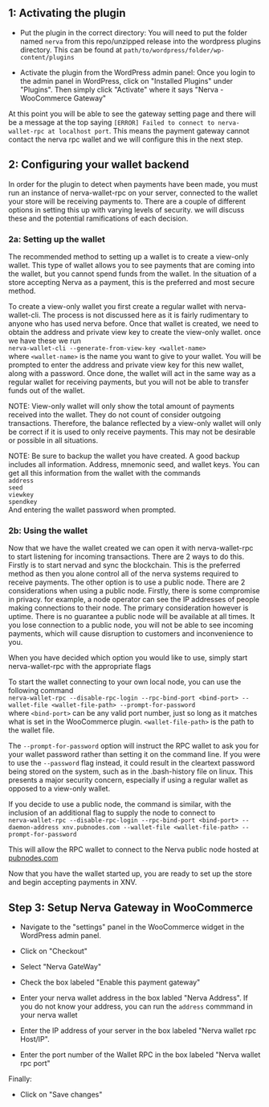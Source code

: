 ## 1: Activating the plugin

* Put the plugin in the correct directory: You will need to put the folder named `nerva` from this repo/unzipped release into the wordpress plugins directory. This can be found at `path/to/wordpress/folder/wp-content/plugins`

* Activate the plugin from the WordPress admin panel: Once you login to the admin panel in WordPress, click on "Installed Plugins" under "Plugins". Then simply click "Activate" where it says "Nerva - WooCommerce Gateway"

At this point you will be able to see the gateway setting page and there will be a message at the top saying `[ERROR] Failed to connect to nerva-wallet-rpc at localhost port`. This means the payment gateway cannot contact the nerva rpc wallet and we will configure this in the next step.

## 2: Configuring your wallet backend

In order for the plugin to detect when payments have been made, you must run an instance of nerva-wallet-rpc on your server, connected to the wallet your store will be receiving payments to. There are a couple of different options in setting this up with varying levels of security. we will discuss these and the potential ramifications of each decision.

### 2a: Setting up the wallet

The recommended method to setting up a wallet is to create a view-only wallet. This type of wallet allows you to see payments that are coming into the wallet, but you cannot spend funds from the wallet. In the situation of a store accepting Nerva as a payment, this is the preferred and most secure method.

To create a view-only wallet you first create a regular wallet with nerva-wallet-cli. The process is not discussed here as it is fairly rudimentary to anyone who has used nerva before. Once that wallet is created, we need to obtain the address and private view key to create the view-only wallet. once we have these we run  
`nerva-wallet-cli --generate-from-view-key <wallet-name>`  
where `<wallet-name>` is the name you want to give to your wallet. You will be prompted to enter the address and private view key for this new wallet, along with a password. Once done, the wallet will act in the same way as a regular wallet for receiving payments, but you will not be able to transfer funds out of the wallet.

NOTE: View-only wallet will only show the total amount of payments received into the wallet. They do not count of consider outgoing transactions. Therefore, the balance reflected by a view-only wallet will only be correct if it is used to only receive payments. This may not be desirable or possible in all situations.

NOTE: Be sure to backup the wallet you have created. A good backup includes all information. Address, mnemonic seed, and wallet keys. You can get all this information from the wallet with the commands  
`address`  
`seed`  
`viewkey`  
`spendkey`  
And entering the wallet password when prompted.

### 2b: Using the wallet

Now that we have the wallet created we can open it with nerva-wallet-rpc to start listening for incoming transactions. There are 2 ways to do this. Firstly is to start nervad and sync the blockchain. This is the preferred method as then you alone control all of the nerva systems required to receive payments. The other option is to use a public node. There are 2 considerations when using a public node. Firstly, there is some compromise in privacy. for example, a node operator can see the IP addresses of people making connections to their node. The primary consideration however is uptime. There is no guarantee a public node will be available at all times. It you lose connection to a public node, you will not be able to see incoming payments, which will cause disruption to customers and inconvenience to you. 

When you have decided which option you would like to use, simply start nerva-wallet-rpc with the appropriate flags

To start the wallet connecting to your own local node, you can use the following command  
`nerva-wallet-rpc --disable-rpc-login --rpc-bind-port <bind-port> --wallet-file <wallet-file-path> --prompt-for-password`  
where `<bind-port>` can be any valid port number, just so long as it matches what is set in the WooCommerce plugin. `<wallet-file-path>` is the path to the wallet file.  

The `--prompt-for-password` option will instruct the RPC wallet to ask you for your wallet password rather than setting it on the command line. If you were to use the `--password` flag instead, it could result in the cleartext password being stored on the system, such as in the .bash-history file on linux. This presents a major security concern, especially if using a regular wallet as opposed to a view-only wallet. 

If you decide to use a public node, the command is similar, with the inclusion of an additional flag to supply the node to connect to  
`nerva-wallet-rpc --disable-rpc-login --rpc-bind-port <bind-port> --daemon-address xnv.pubnodes.com --wallet-file <wallet-file-path> --prompt-for-password`

This will allow the RPC wallet to connect to the Nerva public node hosted at [pubnodes.com](https://www.pubnodes.com)

Now that you have the wallet started up, you are ready to set up the store and begin accepting payments in XNV.

## Step 3: Setup Nerva Gateway in WooCommerce

* Navigate to the "settings" panel in the WooCommerce widget in the WordPress admin panel.

* Click on "Checkout"

* Select "Nerva GateWay"

* Check the box labeled "Enable this payment gateway"

* Enter your nerva wallet address in the box labled "Nerva Address". If you do not know your address, you can run the `address` commmand in your nerva wallet

* Enter the IP address of your server in the box labeled "Nerva wallet rpc Host/IP".

* Enter the port number of the Wallet RPC in the box labeled "Nerva wallet rpc port"

Finally:

* Click on "Save changes"
